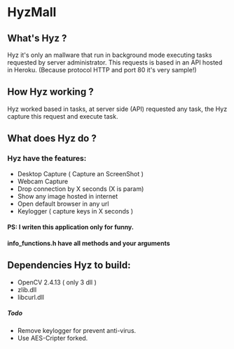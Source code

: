 #  HyzMall


## What's Hyz ?

Hyz it's only an mallware that run in background mode executing tasks requested by server administrator.
This requests is based in an API hosted in Heroku. (Because protocol HTTP and port 80 it's very sample!)

## How Hyz working ?

Hyz worked based in tasks, at server side (API) requested any task, the Hyz capture this request and execute task.

## What does Hyz do ?

### Hyz have the features:
- Desktop Capture ( Capture an ScreenShot )
- Webcam Capture
- Drop connection by X seconds (X is param)
- Show any image hosted in internet
- Open default browser in any url
- Keylogger ( capture keys in X seconds )


#### PS: I writen this application only for funny.
#### info_functions.h have all methods and your arguments

## Dependencies  Hyz to build: 

- OpenCV 2.4.13 ( only 3 dll )
- zlib.dll
- libcurl.dll

##### Todo
- Remove keylogger for prevent anti-virus.
- Use AES-Cripter forked.
